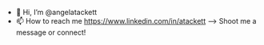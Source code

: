- 👋 Hi, I’m @angelatackett
- 📫 How to reach me https://www.linkedin.com/in/atackett --> Shoot me a message or connect!

<!---
angelatackett/angelatackett is a ✨ special ✨ repository because its `README.md` (this file) appears on your GitHub profile.
You can click the Preview link to take a look at your changes.
--->
